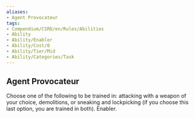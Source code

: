 ```yaml
---
aliases:
- Agent Provocateur
tags:
- Compendium/CSRD/en/Rules/Abilities
- Ability
- Ability/Enabler
- Ability/Cost/0
- Ability/Tier/Mid
- Ability/Categories/Task
---
```


  
## Agent Provocateur  
Choose one of the following to be trained in: attacking with a weapon of your choice, demolitions, or sneaking and lockpicking (if you choose this last option, you are trained in both). Enabler.